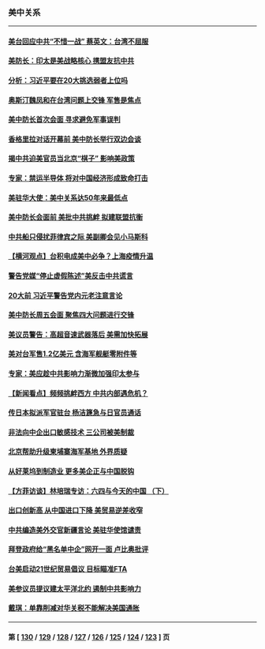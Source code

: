 ### 美中关系
---
#### [美台回应中共“不惜一战” 蔡英文：台湾不屈服](../../pages/nf1412576/n13757118.md) 
#### [美防长：印太是美战略核心 携盟友抗中共](../../pages/nf1412576/n13757037.md) 
#### [分析：习近平要在20大挑选弱者上位吗](../../pages/nf1412576/n13756800.md) 
#### [奥斯汀魏凤和在台湾问题上交锋 军售是焦点](../../pages/nf1412576/n13756729.md) 
#### [美中防长首次会面 寻求避免军事误判](../../pages/nf1412576/n13756558.md) 
#### [香格里拉对话开幕前 美中防长举行双边会谈](../../pages/nf1412576/n13756513.md) 
#### [揭中共迫美官员当北京“棋子” 影响美政策](../../pages/nf1412576/n13756162.md) 
#### [专家：禁运半导体 将对中国经济形成致命打击](../../pages/nf1412576/n13755558.md) 
#### [美驻华大使：美中关系达50年来最低点](../../pages/nf1412576/n13756184.md) 
#### [美中防长会面前 美批中共挑衅 拟建联盟抗衡](../../pages/nf1412576/n13755925.md) 
#### [中共船只侵扰菲律宾之际 美副卿会见小马斯科](../../pages/nf1412576/n13755986.md) 
#### [【横河观点】台积电成美中必争？上海疫情升温](../../pages/nf1412576/n13756147.md) 
#### [警告党媒“停止虚假陈述”美反击中共谎言](../../pages/nf1412576/n13755809.md) 
#### [20大前 习近平警告党内元老注意言论](../../pages/nf1412576/n13755205.md) 
#### [美中防长周五会面 聚焦四大问题进行交锋](../../pages/nf1412576/n13755758.md) 
#### [美议员警告：高超音速武器落后 美需加快拓展](../../pages/nf1412576/n13755647.md) 
#### [美对台军售1.2亿美元 含海军舰艇零附件等](../../pages/nf1412576/n13755533.md) 
#### [专家：美应趁中共影响力渐微加强印太参与](../../pages/nf1412576/n13755516.md) 
#### [【新闻看点】频频挑衅西方 中共内部遇危机？](../../pages/nf1412576/n13755017.md) 
#### [传日本拟派军官驻台 杨洁篪急与日官员通话](../../pages/nf1412576/n13755097.md) 
#### [非法向中企出口敏感技术 三公司被美制裁](../../pages/nf1412576/n13755233.md) 
#### [北京帮助升级柬埔寨海军基地 外界质疑](../../pages/nf1412576/n13755167.md) 
#### [从好莱坞到制造业 更多美企正与中国脱钩](../../pages/nf1412576/n13754651.md) 
#### [【方菲访谈】林培瑞专访：六四与今天的中国 （下）](../../pages/nf1412576/n13754267.md) 
#### [出口创新高 从中国进口下降 美贸易逆差收窄](../../pages/nf1412576/n13754360.md) 
#### [中共编造美外交官新疆言论 美驻华使馆谴责](../../pages/nf1412576/n13754364.md) 
#### [拜登政府给“黑名单中企”网开一面 卢比奥批评](../../pages/nf1412576/n13754340.md) 
#### [台美启动21世纪贸易倡议 目标瞄准FTA](../../pages/nf1412576/n13754116.md) 
#### [美参议员提议建太平洋北约 遏制中共影响力](../../pages/nf1412576/n13754266.md) 
#### [戴琪：单靠削减对华关税不能解决美国通胀](../../pages/nf1412576/n13753645.md) 

---
#### 第 [ [130](./130.md) / [129](./129.md) / [128](./128.md) / [127](./127.md) / [126](./126.md) / [125](./125.md) / [124](./124.md) / [123](./123.md) ] 页
